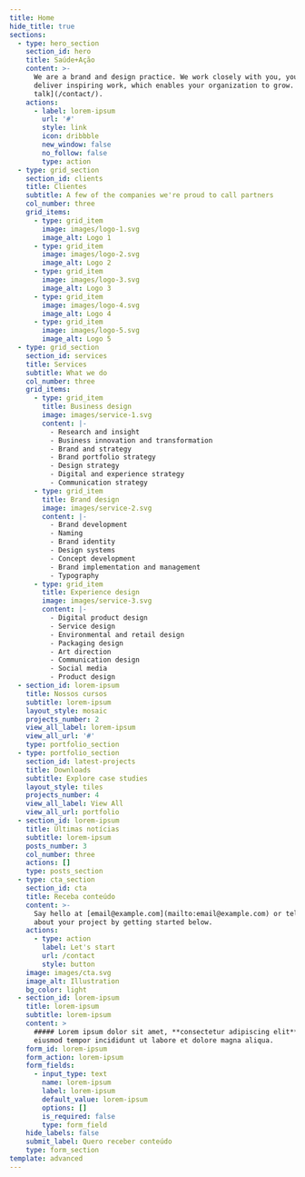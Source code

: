 ```yaml
---
title: Home
hide_title: true
sections:
  - type: hero_section
    section_id: hero
    title: Saúde+Ação
    content: >-
      We are a brand and design practice. We work closely with you, your team to
      deliver inspiring work, which enables your organization to grow. [Let's
      talk](/contact/).
    actions:
      - label: lorem-ipsum
        url: '#'
        style: link
        icon: dribbble
        new_window: false
        no_follow: false
        type: action
  - type: grid_section
    section_id: clients
    title: Clientes
    subtitle: A few of the companies we're proud to call partners
    col_number: three
    grid_items:
      - type: grid_item
        image: images/logo-1.svg
        image_alt: Logo 1
      - type: grid_item
        image: images/logo-2.svg
        image_alt: Logo 2
      - type: grid_item
        image: images/logo-3.svg
        image_alt: Logo 3
      - type: grid_item
        image: images/logo-4.svg
        image_alt: Logo 4
      - type: grid_item
        image: images/logo-5.svg
        image_alt: Logo 5
  - type: grid_section
    section_id: services
    title: Services
    subtitle: What we do
    col_number: three
    grid_items:
      - type: grid_item
        title: Business design
        image: images/service-1.svg
        content: |-
          - Research and insight
          - Business innovation and transformation
          - Brand and strategy
          - Brand portfolio strategy
          - Design strategy
          - Digital and experience strategy
          - Communication strategy
      - type: grid_item
        title: Brand design
        image: images/service-2.svg
        content: |-
          - Brand development
          - Naming
          - Brand identity
          - Design systems
          - Concept development
          - Brand implementation and management
          - Typography
      - type: grid_item
        title: Experience design
        image: images/service-3.svg
        content: |-
          - Digital product design
          - Service design
          - Environmental and retail design
          - Packaging design
          - Art direction
          - Communication design
          - Social media
          - Product design
  - section_id: lorem-ipsum
    title: Nossos cursos
    subtitle: lorem-ipsum
    layout_style: mosaic
    projects_number: 2
    view_all_label: lorem-ipsum
    view_all_url: '#'
    type: portfolio_section
  - type: portfolio_section
    section_id: latest-projects
    title: Downloads
    subtitle: Explore case studies
    layout_style: tiles
    projects_number: 4
    view_all_label: View All
    view_all_url: portfolio
  - section_id: lorem-ipsum
    title: Últimas notícias
    subtitle: lorem-ipsum
    posts_number: 3
    col_number: three
    actions: []
    type: posts_section
  - type: cta_section
    section_id: cta
    title: Receba conteúdo
    content: >-
      Say hello at [email@example.com](mailto:email@example.com) or tell us more
      about your project by getting started below.
    actions:
      - type: action
        label: Let's start
        url: /contact
        style: button
    image: images/cta.svg
    image_alt: Illustration
    bg_color: light
  - section_id: lorem-ipsum
    title: lorem-ipsum
    subtitle: lorem-ipsum
    content: >
      ##### Lorem ipsum dolor sit amet, **consectetur adipiscing elit**, sed do
      eiusmod tempor incididunt ut labore et dolore magna aliqua.
    form_id: lorem-ipsum
    form_action: lorem-ipsum
    form_fields:
      - input_type: text
        name: lorem-ipsum
        label: lorem-ipsum
        default_value: lorem-ipsum
        options: []
        is_required: false
        type: form_field
    hide_labels: false
    submit_label: Quero receber conteúdo
    type: form_section
template: advanced
---
```

